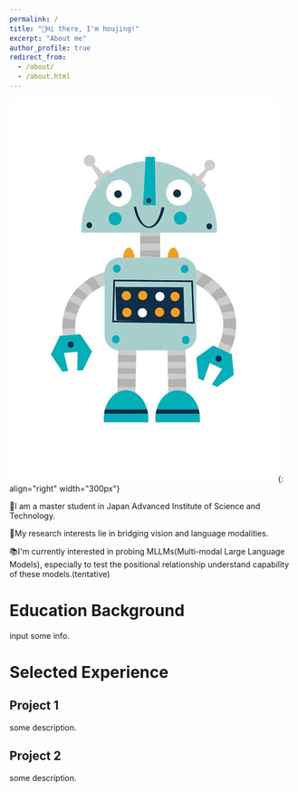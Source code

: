 ```yaml
---
permalink: /
title: "🤗Hi there, I'm houjing!"
excerpt: "About me"
author_profile: true
redirect_from: 
  - /about/
  - /about.html
---
```


![test image](../images/test-robot.jpg){: align="right" width="300px"}


👩I am a master  student in Japan Advanced Institute of Science and Technology.

🔭My research interests lie in bridging vision and language modalities.

📚I'm currently interested in probing MLLMs(Multi-modal Large Language Models), especially to test the positional relationship understand capability of these models.(tentative)

Education Background
======
input some info.

Selected Experience
======

Project 1
------
some description. 

Project 2
------
some description. 


